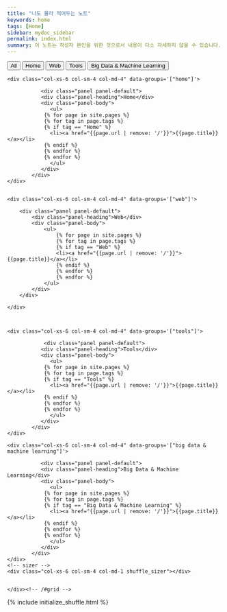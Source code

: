 ```yaml
---
title: "나도 몰라 적어두는 노트"
keywords: home
tags: [Home]
sidebar: mydoc_sidebar
permalink: index.html
summary: 이 노트는 작성자 본인을 위한 것으로서 내용이 다소 자세하지 않을 수 있습니다.
---
```


<script src="js/jquery.shuffle.min.js"></script>
<script src="js/jquery.ba-throttle-debounce.min.js"></script>

<div class="filter-options">
  <button class="btn btn-primary" data-group="all">All</button>
  <button class="btn btn-primary" data-group="home">Home</button>
  <button class="btn btn-primary" data-group="web">Web</button>
  <button class="btn btn-primary" data-group="tools">Tools</button>
  <button class="btn btn-primary" data-group="big data & machine learning">Big Data & Machine Learning</button>
</div>      

<div id="grid" class="row">


    <div class="col-xs-6 col-sm-4 col-md-4" data-groups='["home"]'>

               <div class="panel panel-default">
               <div class="panel-heading">Home</div>
               <div class="panel-body">
                  <ul>
                {% for page in site.pages %}
                {% for tag in page.tags %}
                {% if tag == "Home" %}
                  <li><a href="{{page.url | remove: '/'}}">{{page.title}}</a></li>
                {% endif %}
                {% endfor %}
                {% endfor %} 
                  </ul>
               </div>
            </div>
    </div>
   

    <div class="col-xs-6 col-sm-4 col-md-4" data-groups='["web"]'>

        <div class="panel panel-default">
            <div class="panel-heading">Web</div>
            <div class="panel-body">
                <ul>
                    {% for page in site.pages %}
                    {% for tag in page.tags %}
                    {% if tag == "Web" %}
                    <li><a href="{{page.url | remove: '/'}}">{{page.title}}</a></li>
                    {% endif %}
                    {% endfor %}
                    {% endfor %}
                </ul>
            </div>
        </div>
        
    </div>



    <div class="col-xs-6 col-sm-4 col-md-4" data-groups='["tools"]'>

                <div class="panel panel-default">
               <div class="panel-heading">Tools</div>
               <div class="panel-body">
                  <ul>
                {% for page in site.pages %}
                {% for tag in page.tags %}
                {% if tag == "Tools" %}
                  <li><a href="{{page.url | remove: '/'}}">{{page.title}}</a></li>
                {% endif %}
                {% endfor %}
                {% endfor %}
                  </ul>
               </div>
            </div>
    </div>

    <div class="col-xs-6 col-sm-4 col-md-4" data-groups='["big data & machine learning"]'>

               <div class="panel panel-default">
               <div class="panel-heading">Big Data & Machine Learning</div>
               <div class="panel-body">
                  <ul>
                {% for page in site.pages %}
                {% for tag in page.tags %}
                {% if tag == "Big Data & Machine Learning" %}
                  <li><a href="{{page.url | remove: '/'}}">{{page.title}}</a></li>
                {% endif %}
                {% endfor %}
                {% endfor %} 
                  </ul>
               </div>
            </div>
    </div>
    <!-- sizer -->
    <div class="col-xs-6 col-sm-4 col-md-1 shuffle_sizer"></div>          


    </div><!-- /#grid -->


{% include initialize_shuffle.html %}